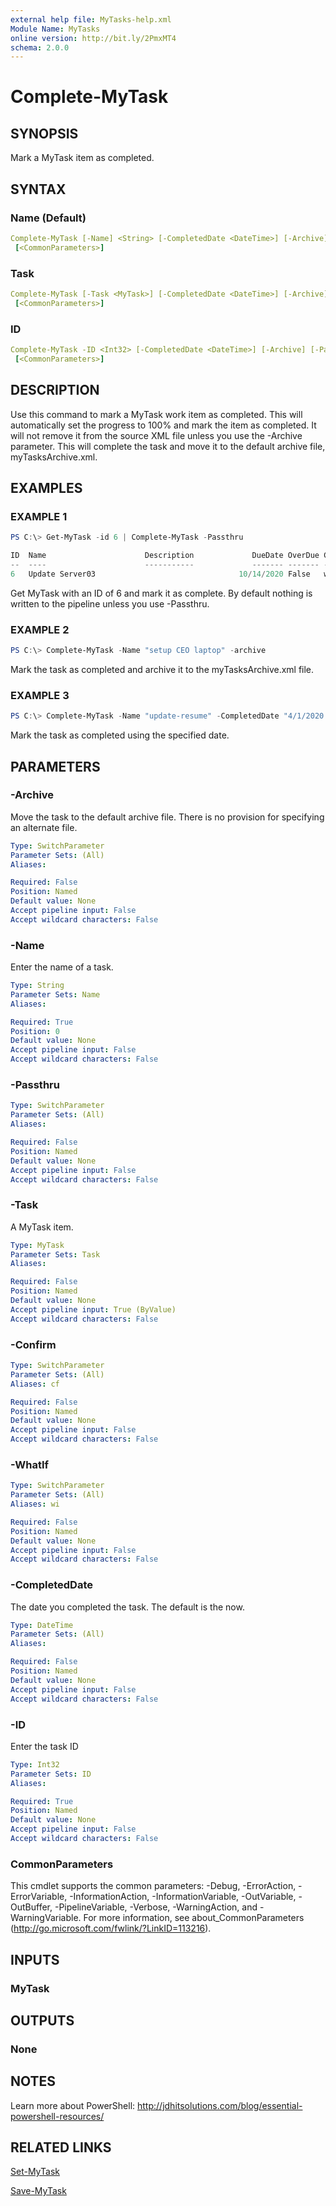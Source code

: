 ```yaml
---
external help file: MyTasks-help.xml
Module Name: MyTasks
online version: http://bit.ly/2PmxMT4
schema: 2.0.0
---
```


# Complete-MyTask

## SYNOPSIS

Mark a MyTask item as completed.

## SYNTAX

### Name (Default)

```yaml
Complete-MyTask [-Name] <String> [-CompletedDate <DateTime>] [-Archive] [-Passthru] [-WhatIf] [-Confirm]
 [<CommonParameters>]
```

### Task

```yaml
Complete-MyTask [-Task <MyTask>] [-CompletedDate <DateTime>] [-Archive] [-Passthru] [-WhatIf] [-Confirm]
 [<CommonParameters>]
```

### ID

```yaml
Complete-MyTask -ID <Int32> [-CompletedDate <DateTime>] [-Archive] [-Passthru] [-WhatIf] [-Confirm]
 [<CommonParameters>]
```

## DESCRIPTION

Use this command to mark a MyTask work item as completed. This will automatically set the progress to 100% and mark the item as completed. It will not remove it from the source XML file unless you use the -Archive parameter. This will complete the task and move it to the default archive file, myTasksArchive.xml.

## EXAMPLES

### EXAMPLE 1

```powershell
PS C:\> Get-MyTask -id 6 | Complete-MyTask -Passthru

ID  Name                      Description             DueDate OverDue Category     Progress
--  ----                      -----------             ------- ------- --------     --------
6   Update Server03                                10/14/2020 False   work              100
```

Get MyTask with an ID of 6 and mark it as complete. By default nothing is written to the pipeline unless you use -Passthru.

### EXAMPLE 2

```powershell
PS C:\> Complete-MyTask -Name "setup CEO laptop" -archive
```

Mark the task as completed and archive it to the myTasksArchive.xml file.

### EXAMPLE 3

```powershell
PS C:\> Complete-MyTask -Name "update-resume" -CompletedDate "4/1/2020 4:00PM"
```

Mark the task as completed using the specified date.

## PARAMETERS

### -Archive

Move the task to the default archive file. There is no provision for specifying an alternate file.

```yaml
Type: SwitchParameter
Parameter Sets: (All)
Aliases:

Required: False
Position: Named
Default value: None
Accept pipeline input: False
Accept wildcard characters: False
```

### -Name

Enter the name of a task.

```yaml
Type: String
Parameter Sets: Name
Aliases:

Required: True
Position: 0
Default value: None
Accept pipeline input: False
Accept wildcard characters: False
```

### -Passthru

```yaml
Type: SwitchParameter
Parameter Sets: (All)
Aliases:

Required: False
Position: Named
Default value: None
Accept pipeline input: False
Accept wildcard characters: False
```

### -Task

A MyTask item.

```yaml
Type: MyTask
Parameter Sets: Task
Aliases:

Required: False
Position: Named
Default value: None
Accept pipeline input: True (ByValue)
Accept wildcard characters: False
```

### -Confirm

```yaml
Type: SwitchParameter
Parameter Sets: (All)
Aliases: cf

Required: False
Position: Named
Default value: None
Accept pipeline input: False
Accept wildcard characters: False
```

### -WhatIf

```yaml
Type: SwitchParameter
Parameter Sets: (All)
Aliases: wi

Required: False
Position: Named
Default value: None
Accept pipeline input: False
Accept wildcard characters: False
```

### -CompletedDate

The date you completed the task. The default is the now.

```yaml
Type: DateTime
Parameter Sets: (All)
Aliases:

Required: False
Position: Named
Default value: None
Accept pipeline input: False
Accept wildcard characters: False
```

### -ID

Enter the task ID

```yaml
Type: Int32
Parameter Sets: ID
Aliases:

Required: True
Position: Named
Default value: None
Accept pipeline input: False
Accept wildcard characters: False
```

### CommonParameters

This cmdlet supports the common parameters: -Debug, -ErrorAction, -ErrorVariable, -InformationAction, -InformationVariable, -OutVariable, -OutBuffer, -PipelineVariable, -Verbose, -WarningAction, and -WarningVariable. For more information, see about_CommonParameters (http://go.microsoft.com/fwlink/?LinkID=113216).

## INPUTS

### MyTask

## OUTPUTS

### None

## NOTES

Learn more about PowerShell: http://jdhitsolutions.com/blog/essential-powershell-resources/

## RELATED LINKS

[Set-MyTask](Set-MyTask.md)

[Save-MyTask](Save-MyTask.md)
